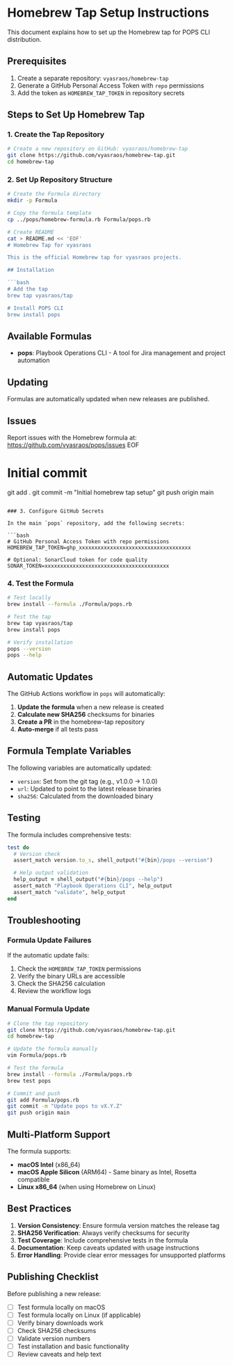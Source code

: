 # Homebrew Tap Setup Instructions

This document explains how to set up the Homebrew tap for POPS CLI distribution.

## Prerequisites

1. Create a separate repository: `vyasraos/homebrew-tap`
2. Generate a GitHub Personal Access Token with `repo` permissions
3. Add the token as `HOMEBREW_TAP_TOKEN` in repository secrets

## Steps to Set Up Homebrew Tap

### 1. Create the Tap Repository

```bash
# Create a new repository on GitHub: vyasraos/homebrew-tap
git clone https://github.com/vyasraos/homebrew-tap.git
cd homebrew-tap
```

### 2. Set Up Repository Structure

```bash
# Create the Formula directory
mkdir -p Formula

# Copy the formula template
cp ../pops/homebrew-formula.rb Formula/pops.rb

# Create README
cat > README.md << 'EOF'
# Homebrew Tap for vyasraos

This is the official Homebrew tap for vyasraos projects.

## Installation

```bash
# Add the tap
brew tap vyasraos/tap

# Install POPS CLI
brew install pops
```

## Available Formulas

- **pops**: Playbook Operations CLI - A tool for Jira management and project automation

## Updating

Formulas are automatically updated when new releases are published.

## Issues

Report issues with the Homebrew formula at: https://github.com/vyasraos/pops/issues
EOF

# Initial commit
git add .
git commit -m "Initial homebrew tap setup"
git push origin main
```

### 3. Configure GitHub Secrets

In the main `pops` repository, add the following secrets:

```bash
# GitHub Personal Access Token with repo permissions
HOMEBREW_TAP_TOKEN=ghp_xxxxxxxxxxxxxxxxxxxxxxxxxxxxxxxxxxxx

# Optional: SonarCloud token for code quality
SONAR_TOKEN=xxxxxxxxxxxxxxxxxxxxxxxxxxxxxxxxxxxxxxxx
```

### 4. Test the Formula

```bash
# Test locally
brew install --formula ./Formula/pops.rb

# Test the tap
brew tap vyasraos/tap
brew install pops

# Verify installation
pops --version
pops --help
```

## Automatic Updates

The GitHub Actions workflow in `pops` will automatically:

1. **Update the formula** when a new release is created
2. **Calculate new SHA256** checksums for binaries
3. **Create a PR** in the homebrew-tap repository
4. **Auto-merge** if all tests pass

## Formula Template Variables

The following variables are automatically updated:

- `version`: Set from the git tag (e.g., v1.0.0 → 1.0.0)
- `url`: Updated to point to the latest release binaries
- `sha256`: Calculated from the downloaded binary

## Testing

The formula includes comprehensive tests:

```ruby
test do
  # Version check
  assert_match version.to_s, shell_output("#{bin}/pops --version")

  # Help output validation
  help_output = shell_output("#{bin}/pops --help")
  assert_match "Playbook Operations CLI", help_output
  assert_match "validate", help_output
end
```

## Troubleshooting

### Formula Update Failures

If the automatic update fails:

1. Check the `HOMEBREW_TAP_TOKEN` permissions
2. Verify the binary URLs are accessible
3. Check the SHA256 calculation
4. Review the workflow logs

### Manual Formula Update

```bash
# Clone the tap repository
git clone https://github.com/vyasraos/homebrew-tap.git
cd homebrew-tap

# Update the formula manually
vim Formula/pops.rb

# Test the formula
brew install --formula ./Formula/pops.rb
brew test pops

# Commit and push
git add Formula/pops.rb
git commit -m "Update pops to vX.Y.Z"
git push origin main
```

## Multi-Platform Support

The formula supports:

- **macOS Intel** (x86_64)
- **macOS Apple Silicon** (ARM64) - Same binary as Intel, Rosetta compatible
- **Linux x86_64** (when using Homebrew on Linux)

## Best Practices

1. **Version Consistency**: Ensure formula version matches the release tag
2. **SHA256 Verification**: Always verify checksums for security
3. **Test Coverage**: Include comprehensive tests in the formula
4. **Documentation**: Keep caveats updated with usage instructions
5. **Error Handling**: Provide clear error messages for unsupported platforms

## Publishing Checklist

Before publishing a new release:

- [ ] Test formula locally on macOS
- [ ] Test formula locally on Linux (if applicable)
- [ ] Verify binary downloads work
- [ ] Check SHA256 checksums
- [ ] Validate version numbers
- [ ] Test installation and basic functionality
- [ ] Review caveats and help text